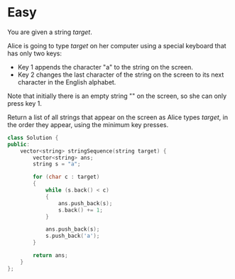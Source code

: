 # Easy

You are given a string $target$.

Alice is going to type $target$ on her computer using a special keyboard that has only two keys:

- Key 1 appends the character "a" to the string on the screen.
- Key 2 changes the last character of the string on the screen to its next character in the English alphabet.

Note that initially there is an empty string "" on the screen, so she can only press key 1.

Return a list of all strings that appear on the screen as Alice types $target$, in the order they appear, using the minimum key presses.

```cpp
class Solution {
public:
    vector<string> stringSequence(string target) {
        vector<string> ans;
        string s = "a";

        for (char c : target)
        {
            while (s.back() < c)
            {
                ans.push_back(s);
                s.back() += 1;
            }

            ans.push_back(s);
            s.push_back('a');
        }

        return ans;
    }
};
```

